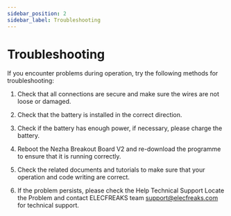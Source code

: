 ```yaml
---
sidebar_position: 2
sidebar_label: Troubleshooting
---
```


# Troubleshooting

If you encounter problems during operation, try the following methods for troubleshooting:

1. Check that all connections are secure and make sure the wires are not loose or damaged.

2. Check that the battery is installed in the correct direction.

3. Check if the battery has enough power, if necessary, please charge the battery.

4. Reboot the Nezha Breakout Board V2 and re-download the programme to ensure that it is running correctly.

5. Check the related documents and tutorials to make sure that your operation and code writing are correct.

6. If the problem persists, please check the Help Technical Support Locate the Problem and contact ELECFREAKS team support@elecfreaks.com for technical support.

